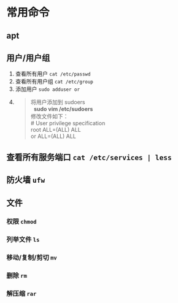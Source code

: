 # 常用命令

## apt

## 用户/用户组

1. 查看所有用户 `cat /etc/passwd`
1. 查看所有用户组 `cat /etc/group`
1. 添加用户 `sudo adduser or`
1. > 将用户添加到 sudoers  
   **sudo vim /etc/sudoers**  
     修改文件如下：  
     \# User privilege specification  
     root ALL=(ALL) ALL  
     or ALL=(ALL) ALL  

## 查看所有服务端口 `cat /etc/services | less`

## 防火墙 `ufw`

## 文件

### 权限 `chmod`

### 列举文件 `ls`

### 移动/复制/剪切 `mv`

### 删除 `rm`

### 解压缩 `rar`

